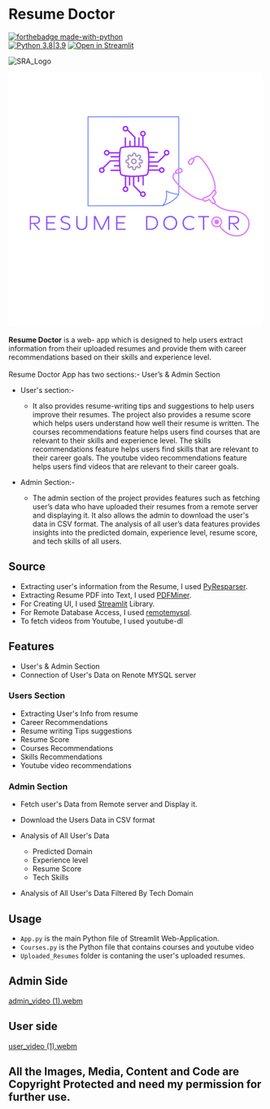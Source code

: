 # Resume Doctor

[![forthebadge made-with-python](http://ForTheBadge.com/images/badges/made-with-python.svg)](https://www.python.org/)  
[![Python 3.8|3.9](https://img.shields.io/badge/python-3.8-blue.svg)](https://www.python.org/downloads/release/python-360/)
[![Open in Streamlit](https://static.streamlit.io/badges/streamlit_badge_black_white.svg)](https://resumedoctor.streamlit.app/)




![SRA_Logo](https://github.com/vishulearnere/Resume-Doctor/assets/63242162/8c5a6ca4-7a4a-41c4-bbb8-0654dcd90141)

<img src="https://raw.githubusercontent.com/vishulearnere/Resume-Doctor/main/SRA_Logo.png">


**Resume Doctor** is a web- app which is designed to help users extract information from their uploaded resumes and provide them with career recommendations based on their skills and experience level. <br> <br>
Resume Doctor App has two sections:- User’s & Admin Section <br>
- User's section:-
    - It also provides resume-writing tips and suggestions to help users improve their resumes. The project also provides a resume score which helps users understand how well their resume is written. The courses recommendations feature helps users find courses that are relevant to their skills and experience level. The skills recommendations feature helps users find skills that are relevant to their career goals. The youtube video recommendations feature helps users find videos that are relevant to their career goals.

- Admin Section:- 
    - The admin section of the project provides features such as fetching user’s data who have uploaded their resumes from a remote server and displaying it. It also allows the admin to download the user's data in CSV format. The analysis of all user’s data features provides insights into the predicted domain, experience level, resume score, and tech skills of all users.

## Source

- Extracting user's information from the Resume, I used [PyResparser](https://omkarpathak.in/pyresparser/).
- Extracting Resume PDF into Text, I used [PDFMiner](https://pypi.org/project/pdfminer/).
- For Creating UI, I used [Streamlit](http://streamlit.io/) Library.
- For Remote Database Access, I used [remotemysql](http://remotemysql.com/).
- To fetch videos from Youtube, I used youtube-dl 

## Features

- User's & Admin Section
- Connection of User's Data on Renote MYSQL server

### Users Section

- Extracting User's Info from resume
- Career Recommendations
- Resume writing Tips suggestions
- Resume Score
- Courses Recommendations
- Skills Recommendations
- Youtube video recommendations

### Admin Section 

- Fetch user's Data from Remote server and Display it.  
- Download the Users Data in CSV format
- Analysis of All User's Data
    - Predicted Domain 
    - Experience level
    - Resume Score
    - Tech Skills

- Analysis of All User's Data Filtered By Tech Domain


## Usage
- `App.py` is the main Python file of Streamlit Web-Application.
- `Courses.py` is the Python file that contains courses and youtube video 
- `Uploaded_Resumes` folder is contaning the user's uploaded resumes.


## Admin Side
[admin_video (1).webm](https://user-images.githubusercontent.com/63242162/194629070-db69e862-a055-4e63-a1bc-dd4a88ea52bd.webm)


## User side
[user_video (1).webm](https://user-images.githubusercontent.com/63242162/194629469-e1505d53-ca68-4915-92f3-f095caad7ba7.webm)



## All the Images, Media, Content and Code  are  __Copyright Protected__ and need my permission for further use.
